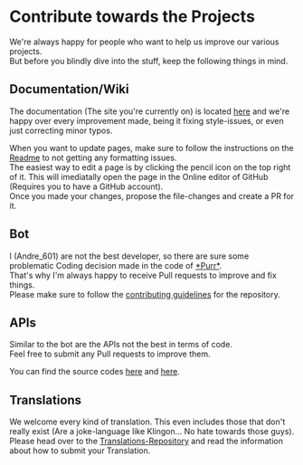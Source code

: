 [doc]: https://github.com/purrbot-site/Doc
[purr]: https://github.com/Andre601/PurrBot
[contributing]: https://github.com/Andre601/PurrBot/blob/master/CONTRIBUTING.md
[purrbotapi]: https://github.com/purrbot-site/PurrBotAPI
[imageapi]: https://github.com/purrbot-site/ImageAPI
[translation]: https://github.com/purrbot-site/Translations

# Contribute towards the Projects
We're always happy for people who want to help us improve our various projects.  
But before you blindly dive into the stuff, keep the following things in mind.

## Documentation/Wiki
The documentation (The site you're currently on) is located [here][doc] and we're happy over every improvement made, being it fixing style-issues, or even just correcting minor typos.

When you want to update pages, make sure to follow the instructions on the [Readme][doc] to not getting any formatting issues.  
The easiest way to edit a page is by clicking the pencil icon on the top right of it. This will imediatally open the page in the Online editor of GitHub (Requires you to have a GitHub account).  
Once you made your changes, propose the file-changes and create a PR for it.

## Bot
I (Andre_601) are not the best developer, so there are sure some problematic Coding decision made in the code of [\*Purr\*][purr].  
That's why I'm always happy to receive Pull requests to improve and fix things.  
Please make sure to follow the [contributing guidelines][contributing] for the repository.

## APIs
Similar to the bot are the APIs not the best in terms of code.  
Feel free to submit any Pull requests to improve them.

You can find the source codes [here][imageapi] and [here][purrbotapi].

## Translations
We welcome every kind of translation. This even includes those that don't really exist (Are a joke-language like Klingon... No hate towards those guys).  
Please head over to the [Translations-Repository][translation] and read the information about how to submit your Translation.